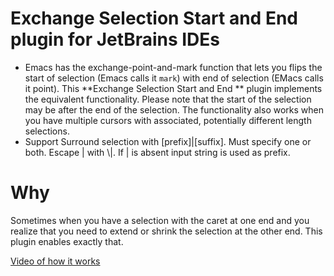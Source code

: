 # Exchange Selection Start and End plugin for JetBrains IDEs

- Emacs has the exchange-point-and-mark function that lets you flips the start of selection (Emacs calls it `mark`) with end of selection (EMacs calls it point). This **Exchange Selection Start and End ** plugin implements the equivalent functionality. Please note that the start of the selection may be after the end of the selection. The functionality also works when you have multiple cursors with associated, potentially different length selections.
- Support Surround selection with [prefix]|[suffix]. Must specify one or both. Escape | with \\|. If | is absent input string is used as prefix.

# Why

Sometimes when you have a selection with the caret at one end and you realize that you need to extend or shrink the selection at the other end. This plugin enables exactly that.

[Video of how it works](https://www.youtube.com/watch?v=kGnYTplhZXg)